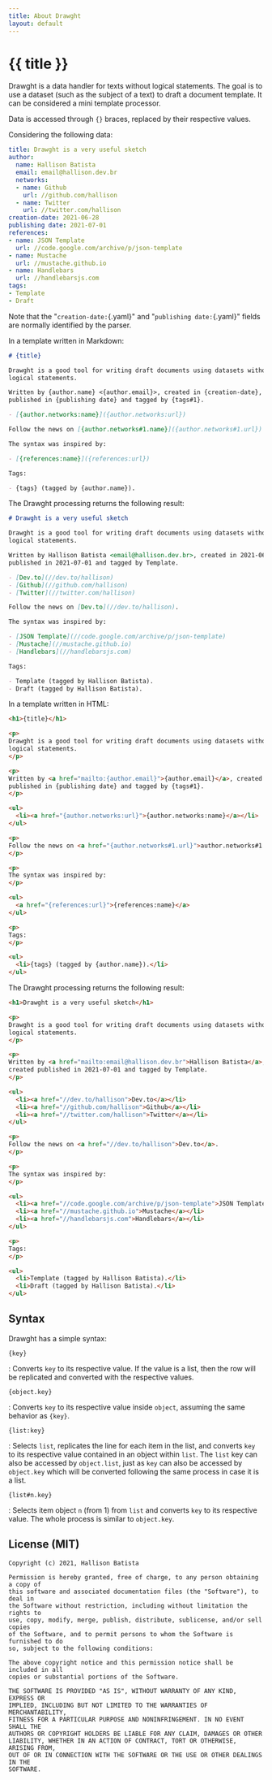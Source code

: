 ```yaml
---
title: About Drawght
layout: default
---
```

# {{ title }}

Drawght is a data handler for texts without logical statements. The goal is
to use a dataset (such as the subject of a text) to draft a document
template. It can be considered a mini template processor.

Data is accessed through `{}` braces, replaced by their respective values.

Considering the following data:

```yaml
title: Drawght is a very useful sketch
author:
  name: Hallison Batista
  email: email@hallison.dev.br
  networks:
  - name: Github
    url: //github.com/hallison
  - name: Twitter
    url: //twitter.com/hallison
creation-date: 2021-06-28
publishing date: 2021-07-01
references:
- name: JSON Template
  url: //code.google.com/archive/p/json-template
- name: Mustache
  url: //mustache.github.io
- name: Handlebars
  url: //handlebarsjs.com
tags:
- Template
- Draft
```

Note that the "`creation-date:`{.yaml}" and "`publishing date:`{.yaml}" fields
are normally identified by the parser.

In a template written in Markdown:

```markdown
# {title}

Drawght is a good tool for writing draft documents using datasets without
logical statements.

Written by {author.name} <{author.email}>, created in {creation-date},
published in {publishing date} and tagged by {tags#1}.

- [{author.networks:name}]({author.networks:url})

Follow the news on [{author.networks#1.name}]({author.networks#1.url}).

The syntax was inspired by:

- [{references:name}]({references:url})

Tags:

- {tags} (tagged by {author.name}).
```

The Drawght processing returns the following result:

```markdown
# Drawght is a very useful sketch

Drawght is a good tool for writing draft documents using datasets without
logical statements.

Written by Hallison Batista <email@hallison.dev.br>, created in 2021-06-28,
published in 2021-07-01 and tagged by Template.

- [Dev.to](//dev.to/hallison)
- [Github](//github.com/hallison)
- [Twitter](//twitter.com/hallison)

Follow the news on [Dev.to](//dev.to/hallison).

The syntax was inspired by:

- [JSON Template](//code.google.com/archive/p/json-template)
- [Mustache](//mustache.github.io)
- [Handlebars](//handlebarsjs.com)

Tags:

- Template (tagged by Hallison Batista).
- Draft (tagged by Hallison Batista).
```

In a template written in HTML:

```html
<h1>{title}</h1>

<p>
Drawght is a good tool for writing draft documents using datasets without
logical statements.
</p>

<p>
Written by <a href="mailto:{author.email}">{author.email}</a>, created
published in {publishing date} and tagged by {tags#1}.
</p>

<ul>
  <li><a href="{author.networks:url}">{author.networks:name}</a></li>
</ul>

<p>
Follow the news on <a href="{author.networks#1.url}">author.networks#1.name</a>.
</p>

<p>
The syntax was inspired by:
</p>

<ul>
  <a href="{references:url}">{references:name}</a>
</ul>

<p>
Tags:
</p>

<ul>
  <li>{tags} (tagged by {author.name}).</li>
</ul>
```

The Drawght processing returns the following result:

```html
<h1>Drawght is a very useful sketch</h1>

<p>
Drawght is a good tool for writing draft documents using datasets without
logical statements.
</p>

<p>
Written by <a href="mailto:email@hallison.dev.br">Hallison Batista</a>,
created published in 2021-07-01 and tagged by Template.
</p>

<ul>
  <li><a href="//dev.to/hallison">Dev.to</a></li>
  <li><a href="//github.com/hallison">Github</a></li>
  <li><a href="//twitter.com/hallison">Twitter</a></li>
</ul>

<p>
Follow the news on <a href="//dev.to/hallison">Dev.to</a>.
</p>

<p>
The syntax was inspired by:
</p>

<ul>
  <li><a href="//code.google.com/archive/p/json-template">JSON Template</a></li>
  <li><a href="//mustache.github.io">Mustache</a></li>
  <li><a href="//handlebarsjs.com">Handlebars</a></li>
</ul>

<p>
Tags:
</p>

<ul>
  <li>Template (tagged by Hallison Batista).</li>
  <li>Draft (tagged by Hallison Batista).</li>
</ul>
```

## Syntax

Drawght has a simple syntax:

`{key}`

: Converts `key` to its respective value. If the value is a list, then the row
  will be replicated and converted with the respective values.

`{object.key}`

: Converts `key` to its respective value inside `object`, assuming the same
  behavior as `{key}`.

`{list:key}`

: Selects `list`, replicates the line for each item in the list, and converts
  `key` to its respective value contained in an object within `list`. The
  `list` key can also be accessed by `object.list`, just as `key` can also be
  accessed by `object.key` which will be converted following the same process
  in case it is a list.

`{list#n.key}`

: Selects item object `n` (from 1) from `list` and converts `key` to its
  respective value. The whole process is similar to `object.key`.

## License (MIT)

```
Copyright (c) 2021, Hallison Batista

Permission is hereby granted, free of charge, to any person obtaining a copy of
this software and associated documentation files (the "Software"), to deal in
the Software without restriction, including without limitation the rights to
use, copy, modify, merge, publish, distribute, sublicense, and/or sell copies
of the Software, and to permit persons to whom the Software is furnished to do
so, subject to the following conditions:

The above copyright notice and this permission notice shall be included in all
copies or substantial portions of the Software.

THE SOFTWARE IS PROVIDED "AS IS", WITHOUT WARRANTY OF ANY KIND, EXPRESS OR
IMPLIED, INCLUDING BUT NOT LIMITED TO THE WARRANTIES OF MERCHANTABILITY,
FITNESS FOR A PARTICULAR PURPOSE AND NONINFRINGEMENT. IN NO EVENT SHALL THE
AUTHORS OR COPYRIGHT HOLDERS BE LIABLE FOR ANY CLAIM, DAMAGES OR OTHER
LIABILITY, WHETHER IN AN ACTION OF CONTRACT, TORT OR OTHERWISE, ARISING FROM,
OUT OF OR IN CONNECTION WITH THE SOFTWARE OR THE USE OR OTHER DEALINGS IN THE
SOFTWARE.
```
